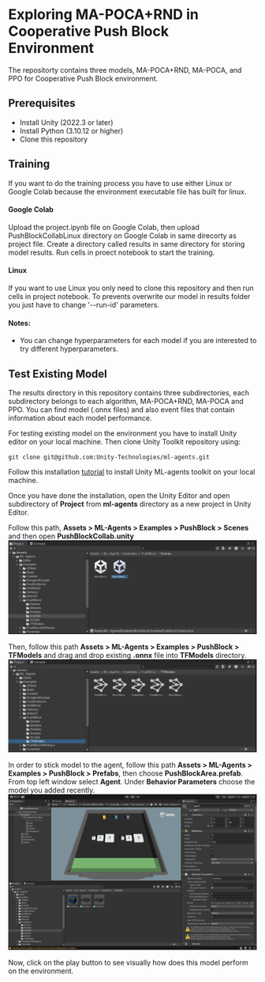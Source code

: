 
# Exploring MA-POCA+RND in Cooperative Push Block Environment

The repositorty contains three models, MA-POCA+RND, MA-POCA, and PPO for Cooperative Push Block environment. 




## Prerequisites
* Install Unity (2022.3 or later)
* Install Python (3.10.12 or higher)
* Clone this repository







## Training

If you want to do the training process you have to use either Linux or Google Colab because the environment executable file has built for linux. 

#### Google Colab
Upload the project.ipynb file on Google Colab, then upload PushBlockCollabLinux directory on Google Colab in same direcorty as project file. Create a directory called results in same directory for storing model results. Run cells in proect notebook to start the training. 

#### Linux
If you want to use Linux you only need to clone this repository and then run cells in project notebook. To prevents overwrite our model in results folder you just have to change '--run-id' parameters.

#### Notes:
* You can change hyperparameters for each model if you are interested to try different hyperparameters.



## Test Existing Model
The results directory in this repository contains three subdirectories, each subdirectory belongs to each algorithm, MA-POCA+RND, MA-POCA and PPO. You can find model (.onnx files) and also event files that contain information about each model performance.

For testing existing model on the environment you have to install Unity editor on your local machine. Then clone Unity Toolkit repository using:

```console
git clone git@github.com:Unity-Technologies/ml-agents.git
```

Follow this installation [tutorial](https://unity-technologies.github.io/ml-agents/Installation/) to install Unity ML-agents toolkit on your local machine.

Once you have done the installation, open the Unity Editor and open subdirectory of **Project** from **ml-agents** directory as a new project in Unity Editor.

Follow this path, **Assets > ML-Agents > Examples > PushBlock > Scenes** and then open **PushBlockCollab.unity**
![Find Env](./docs/find_env.png)

Then, follow this path **Assets > ML-Agents > Examples > PushBlock > TFModels** and drag and drop existing **.onnx** file into **TFModels** directory.
![Add model](./docs/add_model.png)

In order to stick model to the agent, follow this path **Assets > ML-Agents > Examples > PushBlock > Prefabs**, then choose **PushBlockArea.prefab**. From top left window select **Agent**. Under **Behavior Parameters** choose the model you added recently.
![Choose model](./docs/choose_model.png)

Now, click on the play button to see visually how does this model perform on the environment.
